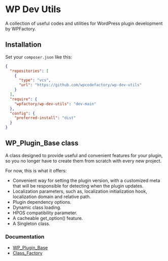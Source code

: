 # WP Dev Utils 

A collection of useful codes and utilities for WordPress plugin development by WPFactory.

## Installation
Set your `composer.json` like this:

```json
{
  "repositories": [    
    {
      "type": "vcs",
      "url": "https://github.com/wpcodefactory/wp-dev-utils"
    }
  ],
  "require": {   
    "wpfactory/wp-dev-utils": "dev-main"
  },
  "config": {
    "preferred-install": "dist"
  }
}
```

## WP_Plugin_Base class
A class designed to provide useful and convenient features for your plugin, so you no longer have to create them from scratch with every new project.

For now, this is what it offers:
- Convenient way for setting the plugin version, with a customized meta that will be responsible for detecting when the plugin updates.
- Localization parameters, such as, localization initialization hook, localization domain and relative path.
- Plugin dependency options.
- Dynamic class loading.
- HPOS compatibility parameter.
- A cacheable get_option() feature.
- A Singleton class.

### Documentation
* [WP_Plugin_Base](https://github.com/wpcodefactory/wp-dev-utils/wiki/WP_Plugin_Base)
* [Class_Factory](https://github.com/wpcodefactory/wp-dev-utils/wiki/Class_Factory)
